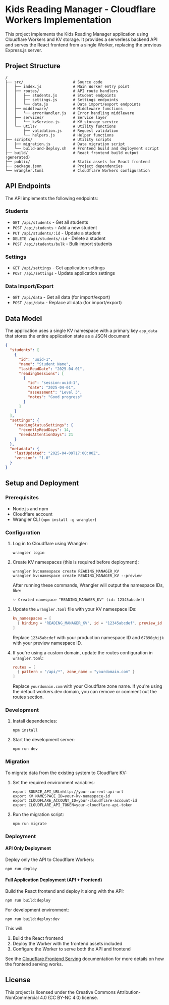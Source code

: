 # Kids Reading Manager - Cloudflare Workers Implementation

This project implements the Kids Reading Manager application using Cloudflare Workers and KV storage. It provides a serverless backend API and serves the React frontend from a single Worker, replacing the previous Express.js server.

## Project Structure

```
/
├── src/                      # Source code
│   ├── index.js              # Main Worker entry point
│   ├── routes/               # API route handlers
│   │   ├── students.js       # Student endpoints
│   │   ├── settings.js       # Settings endpoints
│   │   └── data.js           # Data import/export endpoints
│   ├── middleware/           # Middleware functions
│   │   └── errorHandler.js   # Error handling middleware
│   ├── services/             # Service layer
│   │   └── kvService.js      # KV storage service
│   └── utils/                # Utility functions
│       ├── validation.js     # Request validation
│       └── helpers.js        # Helper functions
├── scripts/                  # Utility scripts
│   ├── migration.js          # Data migration script
│   └── build-and-deploy.sh   # Frontend build and deployment script
├── build/                    # React frontend build output (generated)
├── public/                   # Static assets for React frontend
├── package.json              # Project dependencies
└── wrangler.toml             # Cloudflare Workers configuration
```

## API Endpoints

The API implements the following endpoints:

### Students

- `GET /api/students` - Get all students
- `POST /api/students` - Add a new student
- `PUT /api/students/:id` - Update a student
- `DELETE /api/students/:id` - Delete a student
- `POST /api/students/bulk` - Bulk import students

### Settings

- `GET /api/settings` - Get application settings
- `POST /api/settings` - Update application settings

### Data Import/Export

- `GET /api/data` - Get all data (for import/export)
- `POST /api/data` - Replace all data (for import/export)

## Data Model

The application uses a single KV namespace with a primary key `app_data` that stores the entire application state as a JSON document:

```json
{
  "students": [
    {
      "id": "uuid-1",
      "name": "Student Name",
      "lastReadDate": "2025-04-01",
      "readingSessions": [
        {
          "id": "session-uuid-1",
          "date": "2025-04-01",
          "assessment": "Level 3",
          "notes": "Good progress"
        }
      ]
    }
  ],
  "settings": {
    "readingStatusSettings": {
      "recentlyReadDays": 14,
      "needsAttentionDays": 21
    }
  },
  "metadata": {
    "lastUpdated": "2025-04-09T17:00:00Z",
    "version": "1.0"
  }
}
```

## Setup and Deployment

### Prerequisites

- Node.js and npm
- Cloudflare account
- Wrangler CLI (`npm install -g wrangler`)

### Configuration

1. Log in to Cloudflare using Wrangler:
   ```
   wrangler login
   ```

2. Create KV namespaces (this is required before deployment):
   ```
   wrangler kv:namespace create READING_MANAGER_KV
   wrangler kv:namespace create READING_MANAGER_KV --preview
   ```
   
   After running these commands, Wrangler will output the namespace IDs, like:
   ```
   ✨ Created namespace "READING_MANAGER_KV" (id: 12345abcdef)
   ```

3. Update the `wrangler.toml` file with your KV namespace IDs:
   ```toml
   kv_namespaces = [
     { binding = "READING_MANAGER_KV", id = "12345abcdef", preview_id = "67890ghijk" }
   ]
   ```
   
   Replace `12345abcdef` with your production namespace ID and `67890ghijk` with your preview namespace ID.

5. If you're using a custom domain, update the routes configuration in `wrangler.toml`:
   ```toml
   routes = [
     { pattern = "/api/*", zone_name = "yourdomain.com" }
   ]
   ```
   
   Replace `yourdomain.com` with your Cloudflare zone name. If you're using the default workers.dev domain, you can remove or comment out the routes section.

### Development

1. Install dependencies:
   ```
   npm install
   ```

2. Start the development server:
   ```
   npm run dev
   ```

### Migration

To migrate data from the existing system to Cloudflare KV:

1. Set the required environment variables:
   ```
   export SOURCE_API_URL=http://your-current-api-url
   export KV_NAMESPACE_ID=your-kv-namespace-id
   export CLOUDFLARE_ACCOUNT_ID=your-cloudflare-account-id
   export CLOUDFLARE_API_TOKEN=your-cloudflare-api-token
   ```

2. Run the migration script:
   ```
   npm run migrate
   ```

### Deployment

#### API Only Deployment

Deploy only the API to Cloudflare Workers:

```
npm run deploy
```

#### Full Application Deployment (API + Frontend)

Build the React frontend and deploy it along with the API:

```
npm run build:deploy
```

For development environment:

```
npm run build:deploy:dev
```

This will:
1. Build the React frontend
2. Deploy the Worker with the frontend assets included
3. Configure the Worker to serve both the API and frontend

See the [Cloudflare Frontend Serving](./cline_docs/cloudflare_frontend_serving.md) documentation for more details on how the frontend serving works.

## License

This project is licensed under the Creative Commons Attribution-NonCommercial 4.0 (CC BY-NC 4.0) license.